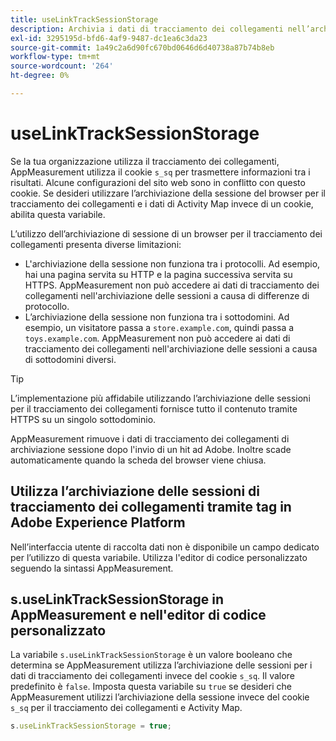 ```yaml
---
title: useLinkTrackSessionStorage
description: Archivia i dati di tracciamento dei collegamenti nell’archiviazione delle sessioni invece che in un cookie.
exl-id: 3295195d-bfd6-4af9-9487-dc1ea6c3da23
source-git-commit: 1a49c2a6d90fc670bd0646d6d40738a87b74b8eb
workflow-type: tm+mt
source-wordcount: '264'
ht-degree: 0%

---
```


# useLinkTrackSessionStorage

Se la tua organizzazione utilizza il tracciamento dei collegamenti, AppMeasurement utilizza il cookie `s_sq` per trasmettere informazioni tra i risultati. Alcune configurazioni del sito web sono in conflitto con questo cookie. Se desideri utilizzare l’archiviazione della sessione del browser per il tracciamento dei collegamenti e i dati di Activity Map invece di un cookie, abilita questa variabile.

L’utilizzo dell’archiviazione di sessione di un browser per il tracciamento dei collegamenti presenta diverse limitazioni:

* L&#39;archiviazione della sessione non funziona tra i protocolli. Ad esempio, hai una pagina servita su HTTP e la pagina successiva servita su HTTPS. AppMeasurement non può accedere ai dati di tracciamento dei collegamenti nell&#39;archiviazione delle sessioni a causa di differenze di protocollo.
* L’archiviazione della sessione non funziona tra i sottodomini. Ad esempio, un visitatore passa a `store.example.com`, quindi passa a `toys.example.com`. AppMeasurement non può accedere ai dati di tracciamento dei collegamenti nell&#39;archiviazione delle sessioni a causa di sottodomini diversi.

>[!TIP]
>
>L’implementazione più affidabile utilizzando l’archiviazione delle sessioni per il tracciamento dei collegamenti fornisce tutto il contenuto tramite HTTPS su un singolo sottodominio.

AppMeasurement rimuove i dati di tracciamento dei collegamenti di archiviazione sessione dopo l&#39;invio di un hit ad Adobe. Inoltre scade automaticamente quando la scheda del browser viene chiusa.

## Utilizza l’archiviazione delle sessioni di tracciamento dei collegamenti tramite tag in Adobe Experience Platform

Nell’interfaccia utente di raccolta dati non è disponibile un campo dedicato per l’utilizzo di questa variabile. Utilizza l&#39;editor di codice personalizzato seguendo la sintassi AppMeasurement.

## s.useLinkTrackSessionStorage in AppMeasurement e nell&#39;editor di codice personalizzato

La variabile `s.useLinkTrackSessionStorage` è un valore booleano che determina se AppMeasurement utilizza l’archiviazione delle sessioni per i dati di tracciamento dei collegamenti invece del cookie `s_sq`. Il valore predefinito è `false`. Imposta questa variabile su `true` se desideri che AppMeasurement utilizzi l’archiviazione della sessione invece del cookie `s_sq` per il tracciamento dei collegamenti e Activity Map.

```js
s.useLinkTrackSessionStorage = true;
```

